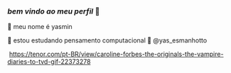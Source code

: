 ### _bem_ _vindo_ _ao_ _meu_ _perfil_ 🤍

🌙 meu nome é yasmin

🌙 estou estudando pensamento computacional
🌙 @yas_esmanhotto


![]()
https://tenor.com/pt-BR/view/caroline-forbes-the-originals-the-vampire-diaries-to-tvd-gif-22373278
